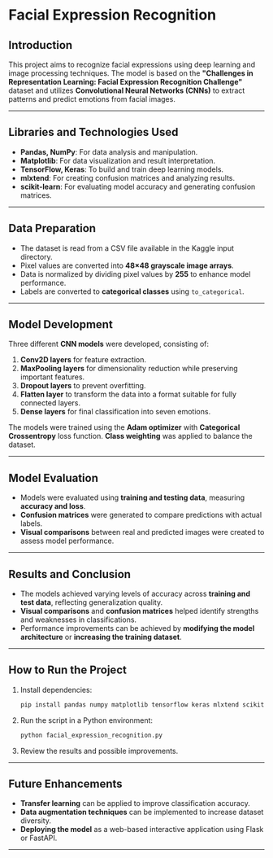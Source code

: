 # Facial Expression Recognition

## Introduction
This project aims to recognize facial expressions using deep learning and image processing techniques. The model is based on the **"Challenges in Representation Learning: Facial Expression Recognition Challenge"** dataset and utilizes **Convolutional Neural Networks (CNNs)** to extract patterns and predict emotions from facial images.

---

## Libraries and Technologies Used
- **Pandas, NumPy**: For data analysis and manipulation.
- **Matplotlib**: For data visualization and result interpretation.
- **TensorFlow, Keras**: To build and train deep learning models.
- **mlxtend**: For creating confusion matrices and analyzing results.
- **scikit-learn**: For evaluating model accuracy and generating confusion matrices.

---

## Data Preparation
- The dataset is read from a CSV file available in the Kaggle input directory.
- Pixel values are converted into **48×48 grayscale image arrays**.
- Data is normalized by dividing pixel values by **255** to enhance model performance.
- Labels are converted to **categorical classes** using `to_categorical`.

---

## Model Development
Three different **CNN models** were developed, consisting of:
1. **Conv2D layers** for feature extraction.
2. **MaxPooling layers** for dimensionality reduction while preserving important features.
3. **Dropout layers** to prevent overfitting.
4. **Flatten layer** to transform the data into a format suitable for fully connected layers.
5. **Dense layers** for final classification into seven emotions.

The models were trained using the **Adam optimizer** with **Categorical Crossentropy** loss function. **Class weighting** was applied to balance the dataset.

---

## Model Evaluation
- Models were evaluated using **training and testing data**, measuring **accuracy and loss**.
- **Confusion matrices** were generated to compare predictions with actual labels.
- **Visual comparisons** between real and predicted images were created to assess model performance.

---

## Results and Conclusion
- The models achieved varying levels of accuracy across **training and test data**, reflecting generalization quality.
- **Visual comparisons** and **confusion matrices** helped identify strengths and weaknesses in classifications.
- Performance improvements can be achieved by **modifying the model architecture** or **increasing the training dataset**.

---

## How to Run the Project
1. Install dependencies:
   ```bash
   pip install pandas numpy matplotlib tensorflow keras mlxtend scikit-learn
   ```
2. Run the script in a Python environment:
   ```bash
   python facial_expression_recognition.py
   ```
3. Review the results and possible improvements.

---

## Future Enhancements
- **Transfer learning** can be applied to improve classification accuracy.
- **Data augmentation techniques** can be implemented to increase dataset diversity.
- **Deploying the model** as a web-based interactive application using Flask or FastAPI.

---
